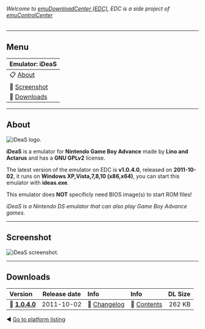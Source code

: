 ###### Welcome to [emuDownloadCenter (EDC)](https://github.com/PhoenixInteractiveNL/emuDownloadCenter/wiki/), EDC is a side project of [emuControlCenter](https://github.com/PhoenixInteractiveNL/emuControlCenter/wiki/)
***
## Menu
| **Emulator: iDeaS** |
|:---------|
| :clipboard: [About](#about) |
| :sunrise: [Screenshot](#screenshot) |
| :floppy_disk: [Downloads](#downloads) |
***
## About
![](https://github.com/PhoenixInteractiveNL/emuDownloadCenter/wiki/images_emulator/ideas_logo_200.jpg "iDeaS logo.")

**iDeaS** is a emulator for **Nintendo Game Boy Advance** made by **Lino and Actarus** and has a **GNU GPLv2** license.

The latest version of the emulator on EDC is **v1.0.4.0**, released on **2011-10-02**, it runs on **Windows XP,Vista,7,8,10 (x86,x64)**, you can start this emulator with **ideas.exe**.

This emulator does **NOT** specificly need BIOS image(s) to start ROM files!

_iDeaS is a Nintendo DS emulator that can also play Game Boy Advance games._
***
## Screenshot
![](https://raw.githubusercontent.com/PhoenixInteractiveNL/emuDownloadCenter/master/hooks/ideas/screen.jpg "iDeaS screenshot.")
***
## Downloads
| Version  | Release date  | Info       | Info       | DL Size    |
|:---------|:-------------:|:-----------|:-----------|-----------:|
| :floppy_disk: [**1.0.4.0**](https://github.com/PhoenixInteractiveNL/edc-repo0003/raw/master/ideas/1.0.4.0.7z) | 2011-10-02 | :page_facing_up: [Changelog](https://github.com/PhoenixInteractiveNL/edc-repo0003/blob/master/ideas/1.0.4.0_changelog.txt) | :mag_right: [Contents](https://github.com/PhoenixInteractiveNL/edc-repo0003/blob/master/ideas/1.0.4.0_contents.txt) | 262 KB |

:arrow_backward: [Go to platform listing](https://github.com/PhoenixInteractiveNL/emuDownloadCenter/wiki/EDC-Platform-List)
